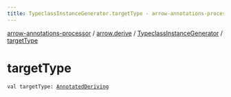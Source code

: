 ```yaml
---
title: TypeclassInstanceGenerator.targetType - arrow-annotations-processor
---
```


[arrow-annotations-processor](../../index.html) / [arrow.derive](../index.html) / [TypeclassInstanceGenerator](index.html) / [targetType](./target-type.html)

# targetType

`val targetType: `[`AnnotatedDeriving`](../-annotated-deriving/index.html)